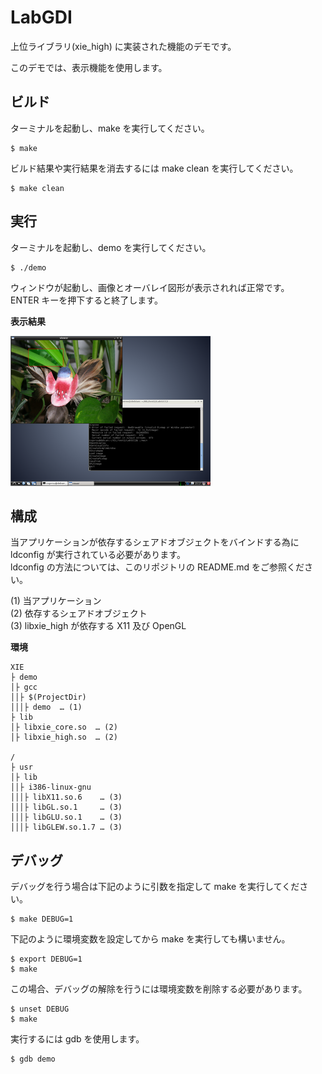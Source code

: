 LabGDI
===

上位ライブラリ(xie_high) に実装された機能のデモです。  

このデモでは、表示機能を使用します。  

## ビルド

ターミナルを起動し、make を実行してください。

	$ make  

ビルド結果や実行結果を消去するには make clean を実行してください。  

	$ make clean


## 実行

ターミナルを起動し、demo を実行してください。  

	$ ./demo  

ウィンドウが起動し、画像とオーバレイ図形が表示されれば正常です。  
ENTER キーを押下すると終了します。  

**表示結果**  

![](images/bef95861-s.png)  

## 構成

当アプリケーションが依存するシェアドオブジェクトをバインドする為に ldconfig が実行されている必要があります。  
ldconfig の方法については、このリポジトリの README.md をご参照ください。  

(1) 当アプリケーション  
(2) 依存するシェアドオブジェクト  
(3) libxie_high が依存する X11 及び OpenGL

**環境**  

	XIE  
	├ demo  
	│├ gcc  
	││├ $(ProjectDir)  
	│││├ demo  … (1)  
	├ lib  
	│├ libxie_core.so  … (2)  
	│├ libxie_high.so  … (2)  

	/
	├ usr
	│├ lib
	││├ i386-linux-gnu
	│││├ libX11.so.6    … (3)
	│││├ libGL.so.1     … (3)
	│││├ libGLU.so.1    … (3)
	│││├ libGLEW.so.1.7 … (3)


## デバッグ

デバッグを行う場合は下記のように引数を指定して make を実行してください。  

	$ make DEBUG=1


下記のように環境変数を設定してから make を実行しても構いません。  

	$ export DEBUG=1
	$ make

この場合、デバッグの解除を行うには環境変数を削除する必要があります。  

	$ unset DEBUG
	$ make

実行するには gdb を使用します。  

	$ gdb demo
